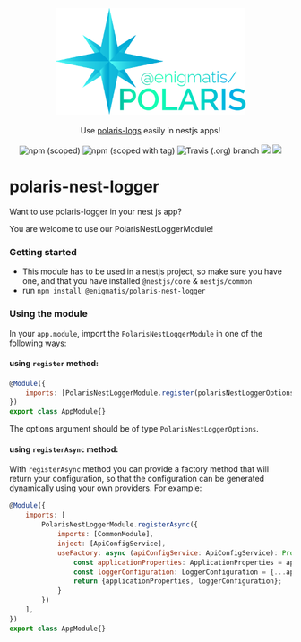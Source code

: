 <p align="center">
    <img height="190" src="https://github.com/Enigmatis/polaris-nest-logger/raw/master/polarisen.png" alt="polaris logo" /><br><br>
    Use <a href="https://github.com/Enigmatis/polaris-logs">polaris-logs</a> easily in nestjs apps!<br><br>
    <img alt="npm (scoped)" src="https://img.shields.io/npm/v/@enigmatis/polaris-nest-logger">
    <img alt="npm (scoped with tag)" src="https://img.shields.io/npm/v/@enigmatis/polaris-nest-logger/beta">
    <img alt="Travis (.org) branch" src="https://img.shields.io/travis/enigmatis/polaris-nest-logger/master">
    <a href="https://www.codacy.com/gh/Enigmatis/polaris-nest-logger?utm_source=github.com&amp;utm_medium=referral&amp;utm_content=Enigmatis/polaris-nest-logger&amp;utm_campaign=Badge_Coverage"><img src="https://api.codacy.com/project/badge/Coverage/8a6a540509f644259f675750a147a1c4"/></a>
    <a href="https://www.codacy.com/gh/Enigmatis/polaris-nest-logger?utm_source=github.com&amp;utm_medium=referral&amp;utm_content=Enigmatis/polaris-nest-logger&amp;utm_campaign=Badge_Grade"><img src="https://api.codacy.com/project/badge/Grade/8a6a540509f644259f675750a147a1c4"/></a>
</p>

# polaris-nest-logger

Want to use polaris-logger in your nest js app?

You are welcome to use our PolarisNestLoggerModule!

### Getting started
- This module has to be used in a nestjs project, so make sure you have one, and that you have installed `@nestjs/core` & `nestjs/common`
- run `npm install @enigmatis/polaris-nest-logger`

### Using the module

In your `app.module`, import the `PolarisNestLoggerModule` in one of the following ways:

#### using `register` method:
```javascript
@Module({
    imports: [PolarisNestLoggerModule.register(polarisNestLoggerOptions)],
})
export class AppModule{}
```
The options argument should be of type `PolarisNestLoggerOptions`.

#### using `registerAsync` method:
With `registerAsync` method you can provide a factory method that will return your configuration, so that the configuration can be generated dynamically using your own providers. For example:
```javascript
@Module({
    imports: [
        PolarisNestLoggerModule.registerAsync({
            imports: [CommonModule],
            inject: [ApiConfigService],
            useFactory: async (apiConfigService: ApiConfigService): Promise<PolarisNestLoggerOptions> => {
                const applicationProperties: ApplicationProperties = apiConfigService.config.app;
                const loggerConfiguration: LoggerConfiguration = {...apiConfigService.config.logger, loggerLevel: apiConfigService.config.logger.level};
                return {applicationProperties, loggerConfiguration};
            }
        }) 
    ],
})
export class AppModule{}
```
    
